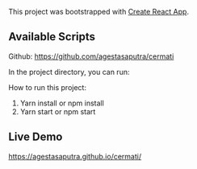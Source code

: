 This project was bootstrapped with [Create React App](https://github.com/facebook/create-react-app).

## Available Scripts
Github: https://github.com/agestasaputra/cermati

In the project directory, you can run:

How to run this project:

1. Yarn install or npm install
2. Yarn start or npm start


## Live Demo
https://agestasaputra.github.io/cermati/
